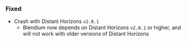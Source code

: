 ### Fixed

- Crash with Distant Horizons `v2.0.1`
    - Blendium now depends on Distant Horizons `v2.0.1` or higher, and will not work with older versions of Distant Horizons
